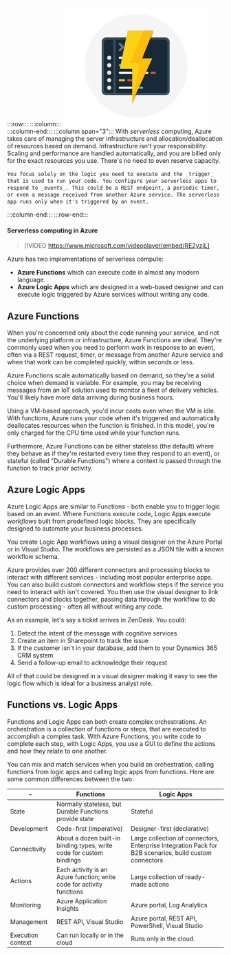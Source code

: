 :::row:::
  :::column:::
    ![Image representing serverless computing](../media/6-serverless.png)
  :::column-end:::
    :::column span="3":::
    With _serverless_ computing, Azure takes care of managing the server infrastructure and allocation/deallocation of resources based on demand. Infrastructure isn't your responsibility. Scaling and performance are handled automatically, and you are billed only for the exact resources you use. There's no need to even reserve capacity.

    You focus solely on the logic you need to execute and the _trigger_ that is used to run your code. You configure your serverless apps to respond to _events_. This could be a REST endpoint, a periodic timer, or even a message received from another Azure service. The serverless app runs only when it's triggered by an event.
  :::column-end:::
:::row-end:::

#### Serverless computing in Azure

> [!VIDEO https://www.microsoft.com/videoplayer/embed/RE2yzjL]

Azure has two implementations of serverless compute:

- **Azure Functions** which can execute code in almost any modern language.
- **Azure Logic Apps** which are designed in a web-based designer and can execute logic triggered by Azure services without writing any code.

## Azure Functions

When you're concerned only about the code running your service, and not the underlying platform or infrastructure, Azure Functions are ideal. They're commonly used when you need to perform work in response to an event, often via a REST request, timer, or message from another Azure service and when that work can be completed quickly, within seconds or less. 

Azure Functions scale automatically based on demand, so they're a solid choice when demand is variable. For example, you may be receiving messages from an IoT solution used to monitor a fleet of delivery vehicles. You'll likely have more data arriving during business hours.

Using a VM-based approach, you'd incur costs even when the VM is idle. With functions, Azure runs your code when it's triggered and automatically deallocates resources when the function is finished. In this model, you're only charged for the CPU time used while your function runs.  

Furthermore, Azure Functions can be either stateless (the default) where they behave as if they're restarted every time they respond to an event), or stateful (called "Durable Functions") where a context is passed through the function to track prior activity.

## Azure Logic Apps

Azure Logic Apps are similar to Functions - both enable you to trigger logic based on an event. Where Functions execute code, Logic Apps execute _workflows_ built from predefined logic blocks. They are specifically designed to automate your business processes.

You create Logic App workflows using a visual designer on the Azure Portal or in Visual Studio. The workflows are persisted as a JSON file with a known workflow schema.

Azure provides over 200 different connectors and processing blocks to interact with different services - including most popular enterprise apps. You can also build custom connectors and workflow steps if the service you need to interact with isn't covered. You then use the visual designer to link connectors and blocks together, passing data through the workflow to do custom processing - often all without writing any code.

As an example, let's say a ticket arrives in ZenDesk. You could:

1. Detect the intent of the message with cognitive services
1. Create an item in Sharepoint to track the issue
1. If the customer isn't in your database, add them to your Dynamics 365 CRM system
1. Send a follow-up email to acknowledge their request

All of that could be designed in a visual designer making it easy to see the logic flow which is ideal for a business analyst role.

## Functions vs. Logic Apps

Functions and Logic Apps can both create complex orchestrations. An orchestration is a collection of functions or steps, that are executed to accomplish a complex task. With Azure Functions, you write code to complete each step, with Logic Apps, you use a GUI to define the actions and how they relate to one another.

You can mix and match services when you build an orchestration, calling functions from logic apps and calling logic apps from functions. Here are some common differences between the two.

|-| Functions |    Logic Apps |
|-|-------------------|------------|
| State | Normally stateless, but Durable Functions provide state | Stateful |
| Development | Code-first (imperative) | Designer-first (declarative) |
| Connectivity | About a dozen built-in binding types, write code for custom bindings | Large collection of connectors, Enterprise Integration Pack for B2B scenarios, build custom connectors |
| Actions | Each activity is an Azure function; write code for activity functions | Large collection of ready-made actions |
| Monitoring | Azure Application Insights | Azure portal, Log Analytics |
| Management | REST API, Visual Studio | Azure portal, REST API, PowerShell, Visual Studio |
| Execution context | Can run locally or in the cloud | Runs only in the cloud. |